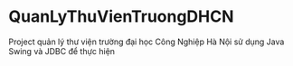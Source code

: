 # QuanLyThuVienTruongDHCN
Project quản lý thư viện trường đại học Công Nghiệp Hà Nội sử dụng Java Swing và JDBC để thực hiện 
